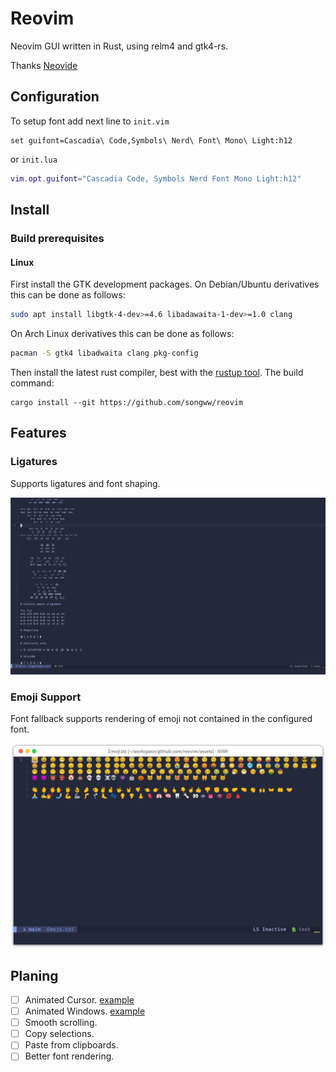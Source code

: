 # Reovim
Neovim GUI written in Rust, using relm4 and gtk4-rs.

Thanks [Neovide](https://github.com/neovide/neovide)

## Configuration

To setup font add next line to `init.vim`
```vim
set guifont=Cascadia\ Code,Symbols\ Nerd\ Font\ Mono\ Light:h12
```
or `init.lua`

```lua
vim.opt.guifont="Cascadia Code, Symbols Nerd Font Mono Light:h12"
```

## Install

### Build prerequisites

#### Linux

First install the GTK development packages. On Debian/Ubuntu derivatives
this can be done as follows:

```sh
sudo apt install libgtk-4-dev>=4.6 libadawaita-1-dev>=1.0 clang
```

On Arch Linux derivatives this can be done as follows:
```sh
pacman -S gtk4 libadwaita clang pkg-config
```

Then install the latest rust compiler, best with the
[rustup tool](https://rustup.rs/). The build command:

```
cargo install --git https://github.com/songww/reovim
```

## Features

### Ligatures

Supports ligatures and font shaping.

![Ligatures](./assets/Ligatures.png)

### Emoji Support

Font fallback supports rendering of emoji not contained in the configured font.

![Emoji](./assets/Emoji.png)

## Planing

- [ ]  Animated Cursor. [example](https://github.com/neovide/neovide#animated-cursor)  
- [ ]  Animated Windows. [example](https://github.com/neovide/neovide#animated-windows)  
- [ ]  Smooth scrolling.  
- [ ]  Copy selections.  
- [ ]  Paste from clipboards.  
- [ ]  Better font rendering.  
